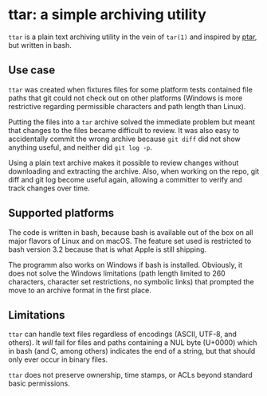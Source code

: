 # ttar: a simple archiving utility

`ttar` is a plain text archiving utility in the vein of `tar(1)` and inspired by [ptar](https://github.com/jtvaughan/ptar), but written in bash.

## Use case

`ttar` was created when fixtures files for some platform tests contained file paths that git could not check out on other platforms (Windows is more restrictive regarding permissible characters and path length than Linux).

Putting the files into a `tar` archive solved the immediate problem but meant that changes to the files became difficult to review. It was also easy to accidentally commit the wrong archive because `git diff` did not show anything useful, and neither did `git log -p`.

Using a plain text archive makes it possible to review changes without downloading and extracting the archive. Also, when working on the repo, git diff and git log become useful again, allowing a committer to verify and track changes over time.

## Supported platforms

The code is written in bash, because bash is available out of the box on all major flavors of Linux and on macOS. The feature set used is restricted to bash version 3.2 because that is what Apple is still shipping.

The programm also works on Windows if bash is installed. Obviously, it does not solve the Windows limitations (path length limited to 260 characters, character set restrictions, no symbolic links) that prompted the move to an archive format in the first place.

## Limitations

`ttar` can handle text files regardless of encodings (ASCII, UTF-8, and others). It _will_ fail for files and paths containing a NUL byte (U+0000) which in bash (and C, among others) indicates the end of a string, but that should only ever occur in binary files.

`ttar` does not preserve ownership, time stamps, or ACLs beyond standard basic permissions.
